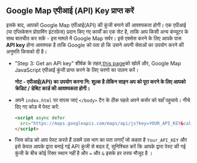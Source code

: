## Google Map एपीआई (API) Key प्राप्त करें

इसके बाद, आपको Google Map एपीआई(API) की कुंजी बनाने की आवश्यकता होगी। एक एपीआई (या एप्लिकेशन प्रोग्रामिंग इंटरफ़ेस) प्रदान किए गए कार्यों का एक सेट है, ताकि आप किसी अन्य कंप्यूटर के साथ बातचीत कर सकें - इस मामले में Google Map सर्वर। इसे एक्सेस करने के लिए आपके पास **API key** होना आवश्यक है ताकि Google को पता हो कि उसने अपनी सेवाओं का उपयोग करने की अनुमति किसको दी है।

- "Step 3: Get an API key" शीर्षक के तहत,[this page](https://developers.google.com/maps/documentation/javascript/adding-a-google-map#step_3_get_an_api_key)को खोलें और, Google Map JavaScript एपीआई कुंजी प्राप्त करने के लिए चरणो का पालन करें।

  **नोट - एपीआई(API) का उपयोग करना नि: शुल्क है लेकिन साइन अप को पूरा करने के लिए आपको क्रेडिट / डेबिट कार्ड की आवश्यकता होगी।**

- अपने `index.html` पर वापस जाएं `</body>` टैग के ठीक पहले अपने कर्सर को वहाँ पहुचाये। नीचे दिए गए कोड में पेस्ट करें:

    ```html
    <script async defer
      src="https://maps.googleapis.com/maps/api/js?key=YOUR_API_KEY&callback=initMap">
    </script>
    ```

- जिस कोड को आप पेस्ट करते हैं उसमें उस भाग का पता लगाएँ जो कहता है `Your_API_KEY` और इसे केवल आपके द्वारा बनाई गई API कुंजी से बदल दें, सुनिश्चित करें कि आपके द्वारा पेस्ट की गई कुंजी के बीच कोई रिक्त स्थान नहीं है और `=` और `&` इसके हर तरफ मौजूद है ।

